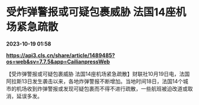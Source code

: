 # 受炸弹警报或可疑包裹威胁 法国14座机场紧急疏散

**2023-10-19 01:58**

**https://api3.cls.cn/share/article/1489485?os=web&sv=7.7.5&app=CailianpressWeb**

【受炸弹警报或可疑包裹威胁 法国14座机场紧急疏散】财联社10月19日电，法国阿拉斯13日发生袭击以来，各地炸弹警报不断增加。当地时间18日，法国14个城市的机场收到炸弹警报或发现可疑包裹而不得不进行疏散，一些航班被迫改道或取消，延误多发。